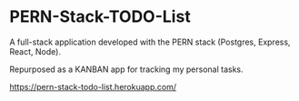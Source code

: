 # PERN-Stack-TODO-List
A full-stack application developed with the PERN stack (Postgres, Express, React, Node).

Repurposed as a KANBAN app for tracking my personal tasks.

https://pern-stack-todo-list.herokuapp.com/
